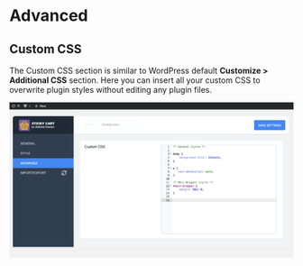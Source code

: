 # Advanced

## Custom CSS

The Custom CSS section is similar to WordPress default **Customize > Additional CSS** section. Here you can insert all your custom CSS to overwrite plugin styles without editing any plugin files.

![](../.gitbook/assets/advanced.png)

